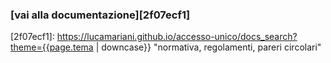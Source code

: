 ### [vai alla documentazione][2f07ecf1]

  [2f07ecf1]: https://lucamariani.github.io/accesso-unico/docs_search?theme={{page.tema | downcase}} "normativa, regolamenti, pareri circolari"
